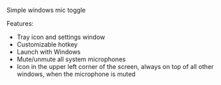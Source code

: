 Simple windows mic toggle

Features:
- Tray icon and settings window
- Customizable hotkey
- Launch with Windows
- Mute/unmute all system microphones
- Icon in the upper left corner of the screen, always on top of all other windows, when the microphone is muted

